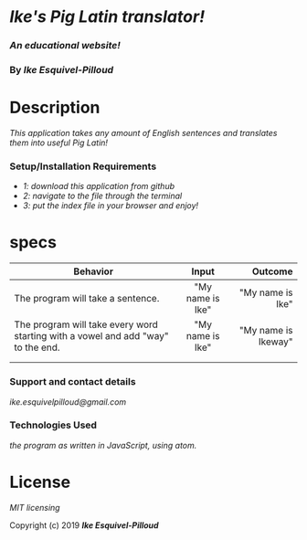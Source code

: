 # _Ike's Pig Latin translator!_

### _An educational website!_

### By _**Ike Esquivel-Pilloud**_

# Description

_This application takes any amount of English sentences and translates them into useful Pig Latin!_

### Setup/Installation Requirements

* _1: download this application from github_
* _2: navigate to the file through the terminal_
* _3: put the index file in your browser and enjoy!_

# specs
| Behavior        | Input           | Outcome  |
| ------------- |:-------------:| -----:|
| The program will take a sentence. | "My name is Ike" | "My name is Ike" |
| The program will take every word starting with a vowel and add "way" to the end. | "My name is Ike" | "My name is Ikeway" |
||||
||||

### Support and contact details

_ike.esquivelpilloud@gmail.com_

### Technologies Used

_the program as written in JavaScript, using atom._

# License

_MIT licensing_

Copyright (c) 2019 **_Ike Esquivel-Pilloud_**
